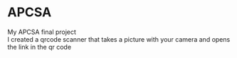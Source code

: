 # APCSA
My APCSA final project
<br>
I created a qrcode scanner that takes a picture with your camera and opens the link in the qr code
